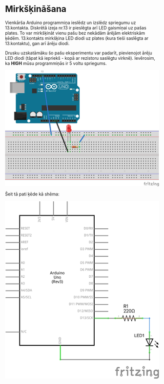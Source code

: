 # Mirkšķināšana

Vienkārša Arduino programmiņa ieslēdz un izslēdz spriegumu uz 13.kontakta. 
Diskrētā izeja nr.13 ir pieslēgta arī LED gaismiņai uz pašas plates.
To var mirkšķināt vienu pašu bez nekādām ārējām elektriskām ķēdēm.
13.kontakts mirkšķina LED diodi uz plates (kura tieši saslēgta ar 13.kontaktu), 
gan arī ārēju diodi. 

Drusku uzskatāmāku šo pašu eksperimentu var padarīt, pievienojot 
ārēju LED diodi (tāpat kā iepriekš - kopā ar rezistoru saslēgtu virknē). 
Ievērosim, ka **HIGH** mūsu programmiņās ir 5 voltu spriegums. 

![](Blink_bb.png)

Šeit tā pati ķēde kā shēma: 

![](Blink_schem.png)
